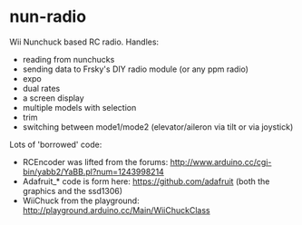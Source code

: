 # nun-radio
Wii Nunchuck based RC radio. Handles:
   * reading from nunchucks
   * sending data to Frsky's DIY radio module (or any ppm radio)
   * expo
   * dual rates
   * a screen display
   * multiple models with selection
   * trim
   * switching between mode1/mode2 (elevator/aileron via tilt or via joystick)

Lots of 'borrowed' code:

   * RCEncoder was lifted from the forums: http://www.arduino.cc/cgi-bin/yabb2/YaBB.pl?num=1243998214 
   * Adafruit_* code is form here: https://github.com/adafruit (both the graphics and the ssd1306)
   * WiiChuck from the playground: http://playground.arduino.cc/Main/WiiChuckClass
